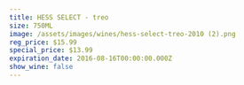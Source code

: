 ```yaml
---
title: HESS SELECT - treo
size: 750ML
image: /assets/images/wines/hess-select-treo-2010 (2).png
reg_price: $15.99
special_price: $13.99
expiration_date: 2016-08-16T00:00:00.000Z
show_wine: false
---
```



